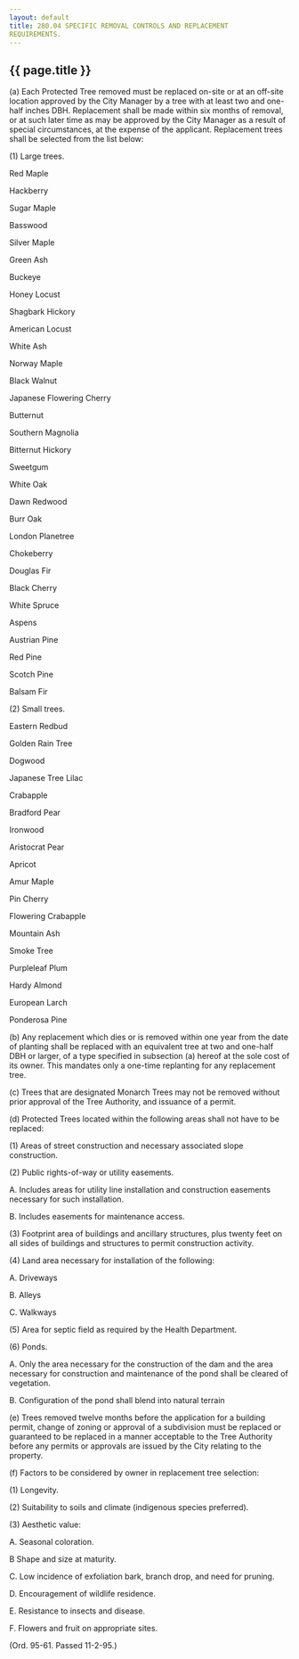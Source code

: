 ```yaml
---
layout: default 
title: 280.04 SPECIFIC REMOVAL CONTROLS AND REPLACEMENT
REQUIREMENTS.
---
```


{{ page.title }}
----------------

​(a) Each Protected Tree removed must be replaced on-site or at an
off-site location approved by the City Manager by a tree with at least
two and one-half inches DBH. Replacement shall be made within six months
of removal, or at such later time as may be approved by the City Manager
as a result of special circumstances, at the expense of the applicant.
Replacement trees shall be selected from the list below:

​(1) Large trees.

Red Maple

Hackberry

Sugar Maple

Basswood

Silver Maple

Green Ash

Buckeye

Honey Locust

Shagbark Hickory

American Locust

White Ash

Norway Maple

Black Walnut

Japanese Flowering Cherry

Butternut

Southern Magnolia

Bitternut Hickory

Sweetgum

White Oak

Dawn Redwood

Burr Oak

London Planetree

Chokeberry

Douglas Fir

Black Cherry

White Spruce

Aspens

Austrian Pine

Red Pine

Scotch Pine

Balsam Fir

​(2) Small trees.

Eastern Redbud

Golden Rain Tree

Dogwood

Japanese Tree Lilac

Crabapple

Bradford Pear

Ironwood

Aristocrat Pear

Apricot

Amur Maple

Pin Cherry

Flowering Crabapple

Mountain Ash

Smoke Tree

Purpleleaf Plum

Hardy Almond

European Larch

Ponderosa Pine

​(b) Any replacement which dies or is removed within one year from the
date of planting shall be replaced with an equivalent tree at two and
one-half DBH or larger, of a type specified in subsection (a) hereof at
the sole cost of its owner. This mandates only a one-time replanting for
any replacement tree.

​(c) Trees that are designated Monarch Trees may not be removed without
prior approval of the Tree Authority, and issuance of a permit.

​(d) Protected Trees located within the following areas shall not have
to be replaced:

​(1) Areas of street construction and necessary associated slope
construction.

​(2) Public rights-of-way or utility easements.

A. Includes areas for utility line installation and construction
easements necessary for such installation.

B. Includes easements for maintenance access.

​(3) Footprint area of buildings and ancillary structures, plus twenty
feet on all sides of buildings and structures to permit construction
activity.

​(4) Land area necessary for installation of the following:

A. Driveways

B. Alleys

C. Walkways

​(5) Area for septic field as required by the Health Department.

​(6) Ponds.

A. Only the area necessary for the construction of the dam and the area
necessary for construction and maintenance of the pond shall be cleared
of vegetation.

B. Configuration of the pond shall blend into natural terrain

​(e) Trees removed twelve months before the application for a building
permit, change of zoning or approval of a subdivision must be replaced
or guaranteed to be replaced in a manner acceptable to the Tree
Authority before any permits or approvals are issued by the City
relating to the property.

​(f) Factors to be considered by owner in replacement tree selection:

​(1) Longevity.

​(2) Suitability to soils and climate (indigenous species preferred).

​(3) Aesthetic value:

A. Seasonal coloration.

B Shape and size at maturity.

C. Low incidence of exfoliation bark, branch drop, and need for pruning.

D. Encouragement of wildlife residence.

E. Resistance to insects and disease.

F. Flowers and fruit on appropriate sites.

(Ord. 95-61. Passed 11-2-95.)
